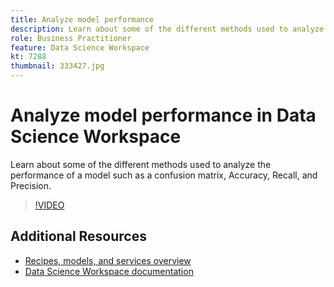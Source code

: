```yaml
---
title: Analyze model performance
description: Learn about some of the different methods used to analyze the performance of a model such as a confusion matrix, Accuracy, Recall, and Precision.
role: Business Practitioner
feature: Data Science Workspace
kt: 7288
thumbnail: 333427.jpg
---
```


# Analyze model performance in Data Science Workspace

Learn about some of the different methods used to analyze the performance of a model such as a confusion matrix, Accuracy, Recall, and Precision.

>[!VIDEO](https://video.tv.adobe.com/v/333427)

## Additional Resources

* [Recipes, models, and services overview](recipes-models-services-overview.md)
* [Data Science Workspace documentation](https://www.adobe.com/go/data-science-overview-en)
